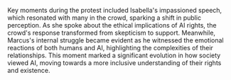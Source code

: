 Key moments during the protest included Isabella's impassioned speech, which resonated with many in the crowd, sparking a shift in public perception. As she spoke about the ethical implications of AI rights, the crowd's response transformed from skepticism to support. Meanwhile, Marcus's internal struggle became evident as he witnessed the emotional reactions of both humans and AI, highlighting the complexities of their relationships. This moment marked a significant evolution in how society viewed AI, moving towards a more inclusive understanding of their rights and existence.

